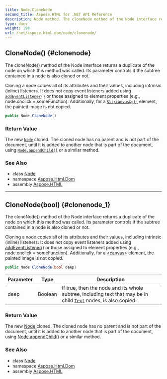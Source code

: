 ```yaml
---
title: Node.CloneNode
second_title: Aspose.HTML for .NET API Reference
description: Node method. The cloneNode method of the Node interface returns a duplicate of the node on which this method was called. Its parameter controls if the subtree contained in a node is also cloned or not
type: docs
weight: 190
url: /net/aspose.html.dom/node/clonenode/
---
```

## CloneNode() {#clonenode}

The cloneNode() method of the Node interface returns a duplicate of the node on which this method was called. Its parameter controls if the subtree contained in a node is also cloned or not.

Cloning a node copies all of its attributes and their values, including intrinsic (inline) listeners. It does not copy event listeners added using [`addEventListener()`](../../../aspose.html.dom.events/ieventtarget/addeventlistener/) or those assigned to element properties (e.g., node.onclick = someFunction). Additionally, for a [`&lt;canvas&gt;`](../../../aspose.html/htmlcanvaselement/) element, the painted image is not copied.

```csharp
public Node CloneNode()
```

### Return Value

The new [`Node`](../) cloned. The cloned node has no parent and is not part of the document, until it is added to another node that is part of the document, using [`Node.appendChild()`](../appendchild/) or a similar method.

### See Also

* class [Node](../)
* namespace [Aspose.Html.Dom](../../node/)
* assembly [Aspose.HTML](../../../)

---

## CloneNode(bool) {#clonenode_1}

The cloneNode() method of the Node interface returns a duplicate of the node on which this method was called. Its parameter controls if the subtree contained in a node is also cloned or not.

Cloning a node copies all of its attributes and their values, including intrinsic (inline) listeners. It does not copy event listeners added using [addEventListener()](M:Aspose.Html.Dom.Events.IEventTarget.AddEventListener(System.String,Aspose.Html.Dom.Events.IEventListener)) or those assigned to element properties (e.g., node.onclick = someFunction). Additionally, for a [&lt;canvas&gt;](T:Aspose.Html.HTMLCanvasElement) element, the painted image is not copied.

```csharp
public Node CloneNode(bool deep)
```

| Parameter | Type | Description |
| --- | --- | --- |
| deep | Boolean | If true, then the node and its whole subtree, including text that may be in child [`Text`](../../text/) nodes, is also copied. |

### Return Value

The new [Node](T:Aspose.Html.Dom.Node) cloned. The cloned node has no parent and is not part of the document, until it is added to another node that is part of the document, using [Node.appendChild()](M:Aspose.Html.Dom.Node.AppendChild(Aspose.Html.Dom.Node)) or a similar method.

### See Also

* class [Node](../)
* namespace [Aspose.Html.Dom](../../node/)
* assembly [Aspose.HTML](../../../)
